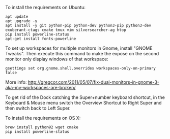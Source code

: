 To install the requirements on Ubuntu:

    apt update
    apt upgrade -y
    apt install -y git python-pip python-dev python3-pip python3-dev exuberant-ctags cmake tmux vim silversearcher-ag htop
    pip install powerline-status
    apt-get install fonts-powerline

To set up workspaces for multiple monitors in Gnome, install "GNOME Tweaks". Then execute this command to make the expose on the second monitor only display windows of that workspace:

    gsettings set org.gnome.shell.overrides workspaces-only-on-primary false

More info: http://gregcor.com/2011/05/07/fix-dual-monitors-in-gnome-3-aka-my-workspaces-are-broken/

To get rid of the Dock catching the Super+number keyboard shortcut, in the Keyboard & Mouse menu switch the Overview Shortcut to Right Super and then switch back to Left Super.

To install the requirements on OS X:

    brew install python@2 wget cmake
    pip install powerline-status
